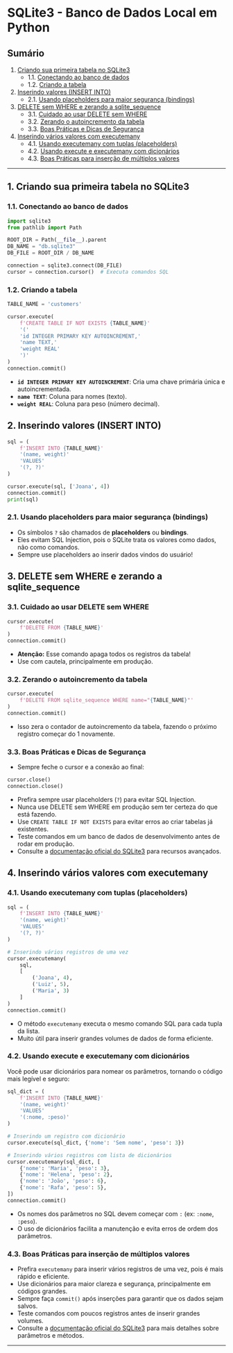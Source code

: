 # SQLite3 - Banco de Dados Local em Python

## Sumário

1. [Criando sua primeira tabela no SQLite3](#1-criando-sua-primeira-tabela-no-sqlite3)
    - 1.1. [Conectando ao banco de dados](#11-conectando-ao-banco-de-dados)
    - 1.2. [Criando a tabela](#12-criando-a-tabela)
2. [Inserindo valores (INSERT INTO)](#2-inserindo-valores-insert-into)
    - 2.1. [Usando placeholders para maior segurança (bindings)](#21-usando-placeholders-para-maior-segurança-bindings)
3. [DELETE sem WHERE e zerando a sqlite_sequence](#3-delete-sem-where-e-zerando-a-sqlite_sequence)
    - 3.1. [Cuidado ao usar DELETE sem WHERE](#31-cuidado-ao-usar-delete-sem-where)
    - 3.2. [Zerando o autoincremento da tabela](#32-zerando-o-autoincremento-da-tabela)
    - 3.3. [Boas Práticas e Dicas de Segurança](#33-boas-práticas-e-dicas-de-segurança)
4. [Inserindo vários valores com executemany](#4-inserindo-vários-valores-com-executemany)
    - 4.1. [Usando executemany com tuplas (placeholders)](#41-usando-executemany-com-tuplas-placeholders)
    - 4.2. [Usando execute e executemany com dicionários](#42-usando-execute-e-executemany-com-dicionários)
    - 4.3. [Boas Práticas para inserção de múltiplos valores](#4-boas-práticas-para-inserção-de-múltiplos-valores)

---

## 1. Criando sua primeira tabela no SQLite3

### 1.1. Conectando ao banco de dados

```python
import sqlite3
from pathlib import Path

ROOT_DIR = Path(__file__).parent
DB_NAME = "db.sqlite3"
DB_FILE = ROOT_DIR / DB_NAME

connection = sqlite3.connect(DB_FILE)
cursor = connection.cursor()  # Executa comandos SQL
```

### 1.2. Criando a tabela

```python
TABLE_NAME = 'customers'

cursor.execute(
    f'CREATE TABLE IF NOT EXISTS {TABLE_NAME}'
    '('
    'id INTEGER PRIMARY KEY AUTOINCREMENT,'
    'name TEXT,'
    'weight REAL'
    ')'
)
connection.commit()
```

- **`id INTEGER PRIMARY KEY AUTOINCREMENT`**: Cria uma chave primária única e autoincrementada.
- **`name TEXT`**: Coluna para nomes (texto).
- **`weight REAL`**: Coluna para peso (número decimal).

## 2. Inserindo valores (INSERT INTO)

```python
sql = (
    f'INSERT INTO {TABLE_NAME}'
    '(name, weight)'
    'VALUES'
    '(?, ?)'
)

cursor.execute(sql, ['Joana', 4])
connection.commit()
print(sql)
```

### 2.1. Usando placeholders para maior segurança (bindings)

- Os símbolos `?` são chamados de **placeholders** ou **bindings**.
- Eles evitam SQL Injection, pois o SQLite trata os valores como dados, não como comandos.
- Sempre use placeholders ao inserir dados vindos do usuário!

## 3. DELETE sem WHERE e zerando a sqlite_sequence

### 3.1. Cuidado ao usar DELETE sem WHERE

```python
cursor.execute(
    f'DELETE FROM {TABLE_NAME}'
)
connection.commit()
```

- **Atenção:** Esse comando apaga todos os registros da tabela!
- Use com cautela, principalmente em produção.

### 3.2. Zerando o autoincremento da tabela

```python
cursor.execute(
    f'DELETE FROM sqlite_sequence WHERE name="{TABLE_NAME}"'
)
connection.commit()
```

- Isso zera o contador de autoincremento da tabela, fazendo o próximo registro começar do 1 novamente.

### 3.3. Boas Práticas e Dicas de Segurança

- Sempre feche o cursor e a conexão ao final:

```python
cursor.close()
connection.close()
```

- Prefira sempre usar placeholders (`?`) para evitar SQL Injection.
- Nunca use DELETE sem WHERE em produção sem ter certeza do que está fazendo.
- Use `CREATE TABLE IF NOT EXISTS` para evitar erros ao criar tabelas já existentes.
- Teste comandos em um banco de dados de desenvolvimento antes de rodar em produção.
- Consulte a [documentação oficial do SQLite3](https://docs.python.org/3/library/sqlite3.html) para recursos avançados.

## 4. Inserindo vários valores com executemany

### 4.1. Usando executemany com tuplas (placeholders)

```python
sql = (
    f'INSERT INTO {TABLE_NAME}'
    '(name, weight)'
    'VALUES'
    '(?, ?)'
)

# Inserindo vários registros de uma vez
cursor.executemany(
    sql,
    [
        ('Joana', 4),
        ('Luiz', 5),
        ('Maria', 3)
    ]
)
connection.commit()
```

- O método `executemany` executa o mesmo comando SQL para cada tupla da lista.
- Muito útil para inserir grandes volumes de dados de forma eficiente.

### 4.2. Usando execute e executemany com dicionários

Você pode usar dicionários para nomear os parâmetros, tornando o código mais legível e seguro:

```python
sql_dict = (
    f'INSERT INTO {TABLE_NAME}'
    '(name, weight)'
    'VALUES'
    '(:nome, :peso)'
)

# Inserindo um registro com dicionário
cursor.execute(sql_dict, {'nome': 'Sem nome', 'peso': 3})

# Inserindo vários registros com lista de dicionários
cursor.executemany(sql_dict, [
    {'nome': 'Maria', 'peso': 3},
    {'nome': 'Helena', 'peso': 2},
    {'nome': 'João', 'peso': 6},
    {'nome': 'Rafa', 'peso': 5},
])
connection.commit()
```

- Os nomes dos parâmetros no SQL devem começar com `:` (ex: `:nome`, `:peso`).
- O uso de dicionários facilita a manutenção e evita erros de ordem dos parâmetros.

### 4.3. Boas Práticas para inserção de múltiplos valores

- Prefira `executemany` para inserir vários registros de uma vez, pois é mais rápido e eficiente.
- Use dicionários para maior clareza e segurança, principalmente em códigos grandes.
- Sempre faça `commit()` após inserções para garantir que os dados sejam salvos.
- Teste comandos com poucos registros antes de inserir grandes volumes.
- Consulte a [documentação oficial do SQLite3](https://docs.python.org/3/library/sqlite3.html) para mais detalhes sobre parâmetros e métodos.

---